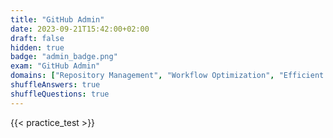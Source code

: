 ```yaml
---
title: "GitHub Admin"
date: 2023-09-21T15:42:00+02:00
draft: false
hidden: true
badge: "admin_badge.png"
exam: "GitHub Admin"
domains: ["Repository Management", "Workflow Optimization", "Efficient Collaboration"]
shuffleAnswers: true
shuffleQuestions: true
---
```


{{< practice_test >}}
